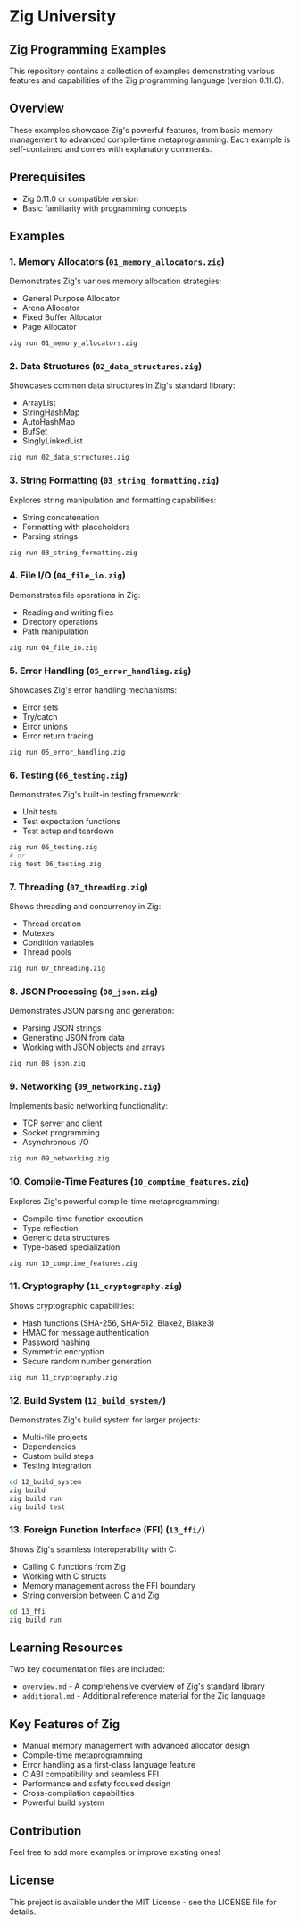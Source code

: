 # Zig University

## Zig Programming Examples

This repository contains a collection of examples demonstrating various features and capabilities of the Zig programming language (version 0.11.0).

## Overview

These examples showcase Zig's powerful features, from basic memory management to advanced compile-time metaprogramming. Each example is self-contained and comes with explanatory comments.

## Prerequisites

- Zig 0.11.0 or compatible version
- Basic familiarity with programming concepts

## Examples

### 1. Memory Allocators (`01_memory_allocators.zig`)
Demonstrates Zig's various memory allocation strategies:
- General Purpose Allocator
- Arena Allocator
- Fixed Buffer Allocator
- Page Allocator

```bash
zig run 01_memory_allocators.zig
```

### 2. Data Structures (`02_data_structures.zig`)
Showcases common data structures in Zig's standard library:
- ArrayList
- StringHashMap
- AutoHashMap
- BufSet
- SinglyLinkedList

```bash
zig run 02_data_structures.zig
```

### 3. String Formatting (`03_string_formatting.zig`)
Explores string manipulation and formatting capabilities:
- String concatenation
- Formatting with placeholders
- Parsing strings

```bash
zig run 03_string_formatting.zig
```

### 4. File I/O (`04_file_io.zig`)
Demonstrates file operations in Zig:
- Reading and writing files
- Directory operations
- Path manipulation

```bash
zig run 04_file_io.zig
```

### 5. Error Handling (`05_error_handling.zig`)
Showcases Zig's error handling mechanisms:
- Error sets
- Try/catch
- Error unions
- Error return tracing

```bash
zig run 05_error_handling.zig
```

### 6. Testing (`06_testing.zig`)
Demonstrates Zig's built-in testing framework:
- Unit tests
- Test expectation functions
- Test setup and teardown

```bash
zig run 06_testing.zig
# or
zig test 06_testing.zig
```

### 7. Threading (`07_threading.zig`)
Shows threading and concurrency in Zig:
- Thread creation
- Mutexes
- Condition variables
- Thread pools

```bash
zig run 07_threading.zig
```

### 8. JSON Processing (`08_json.zig`)
Demonstrates JSON parsing and generation:
- Parsing JSON strings
- Generating JSON from data
- Working with JSON objects and arrays

```bash
zig run 08_json.zig
```

### 9. Networking (`09_networking.zig`)
Implements basic networking functionality:
- TCP server and client
- Socket programming
- Asynchronous I/O

```bash
zig run 09_networking.zig
```

### 10. Compile-Time Features (`10_comptime_features.zig`)
Explores Zig's powerful compile-time metaprogramming:
- Compile-time function execution
- Type reflection
- Generic data structures
- Type-based specialization

```bash
zig run 10_comptime_features.zig
```

### 11. Cryptography (`11_cryptography.zig`)
Shows cryptographic capabilities:
- Hash functions (SHA-256, SHA-512, Blake2, Blake3)
- HMAC for message authentication
- Password hashing
- Symmetric encryption
- Secure random number generation

```bash
zig run 11_cryptography.zig
```

### 12. Build System (`12_build_system/`)
Demonstrates Zig's build system for larger projects:
- Multi-file projects
- Dependencies
- Custom build steps
- Testing integration

```bash
cd 12_build_system
zig build
zig build run
zig build test
```

### 13. Foreign Function Interface (FFI) (`13_ffi/`)
Shows Zig's seamless interoperability with C:
- Calling C functions from Zig
- Working with C structs
- Memory management across the FFI boundary
- String conversion between C and Zig

```bash
cd 13_ffi
zig build run
```

## Learning Resources

Two key documentation files are included:
- `overview.md` - A comprehensive overview of Zig's standard library
- `additional.md` - Additional reference material for the Zig language

## Key Features of Zig

- Manual memory management with advanced allocator design
- Compile-time metaprogramming
- Error handling as a first-class language feature
- C ABI compatibility and seamless FFI
- Performance and safety focused design
- Cross-compilation capabilities
- Powerful build system

## Contribution

Feel free to add more examples or improve existing ones!

## License

This project is available under the MIT License - see the LICENSE file for details.
